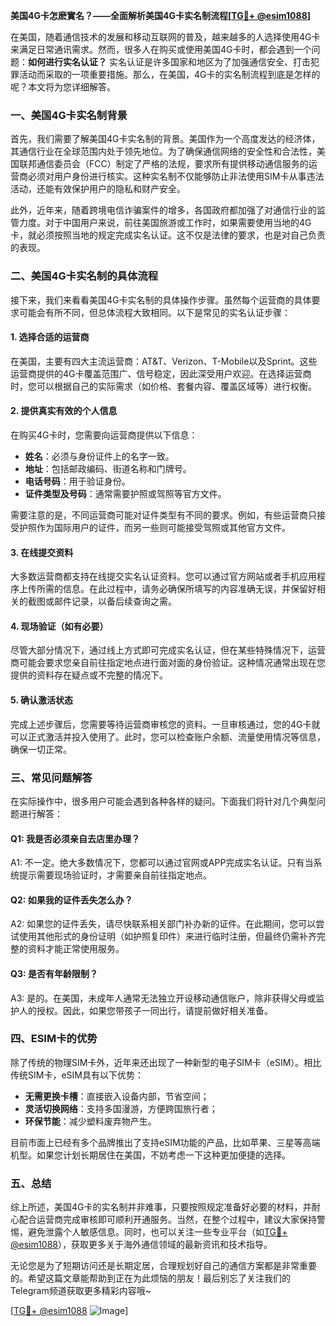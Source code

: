 **美国4G卡怎麽實名？——全面解析美国4G卡实名制流程[[TG💪+ @esim1088](https://t.me/s/esim1088)]**

在美国，随着通信技术的发展和移动互联网的普及，越来越多的人选择使用4G卡来满足日常通讯需求。然而，很多人在购买或使用美国4G卡时，都会遇到一个问题：**如何进行实名认证？** 实名认证是许多国家和地区为了加强通信安全、打击犯罪活动而采取的一项重要措施。那么，在美国，4G卡的实名制流程到底是怎样的呢？本文将为您详细解答。

### 一、美国4G卡实名制背景

首先，我们需要了解美国4G卡实名制的背景。美国作为一个高度发达的经济体，其通信行业在全球范围内处于领先地位。为了确保通信网络的安全性和合法性，美国联邦通信委员会（FCC）制定了严格的法规，要求所有提供移动通信服务的运营商必须对用户身份进行核实。这种实名制不仅能够防止非法使用SIM卡从事违法活动，还能有效保护用户的隐私和财产安全。

此外，近年来，随着跨境电信诈骗案件的增多，各国政府都加强了对通信行业的监管力度。对于中国用户来说，前往美国旅游或工作时，如果需要使用当地的4G卡，就必须按照当地的规定完成实名认证。这不仅是法律的要求，也是对自己负责的表现。

### 二、美国4G卡实名制的具体流程

接下来，我们来看看美国4G卡实名制的具体操作步骤。虽然每个运营商的具体要求可能会有所不同，但总体流程大致相同。以下是常见的实名认证步骤：

#### 1. 选择合适的运营商

在美国，主要有四大主流运营商：AT&T、Verizon、T-Mobile以及Sprint。这些运营商提供的4G卡覆盖范围广、信号稳定，因此深受用户欢迎。在选择运营商时，您可以根据自己的实际需求（如价格、套餐内容、覆盖区域等）进行权衡。

#### 2. 提供真实有效的个人信息

在购买4G卡时，您需要向运营商提供以下信息：
- **姓名**：必须与身份证件上的名字一致。
- **地址**：包括邮政编码、街道名称和门牌号。
- **电话号码**：用于验证身份。
- **证件类型及号码**：通常需要护照或驾照等官方文件。

需要注意的是，不同运营商可能对证件类型有不同的要求。例如，有些运营商只接受护照作为国际用户的证件，而另一些则可能接受驾照或其他官方文件。

#### 3. 在线提交资料

大多数运营商都支持在线提交实名认证资料。您可以通过官方网站或者手机应用程序上传所需的信息。在此过程中，请务必确保所填写的内容准确无误，并保留好相关的截图或邮件记录，以备后续查询之需。

#### 4. 现场验证（如有必要）

尽管大部分情况下，通过线上方式即可完成实名认证，但在某些特殊情况下，运营商可能会要求您亲自前往指定地点进行面对面的身份验证。这种情况通常出现在您提供的资料存在疑点或不完整的情况下。

#### 5. 确认激活状态

完成上述步骤后，您需要等待运营商审核您的资料。一旦审核通过，您的4G卡就可以正式激活并投入使用了。此时，您可以检查账户余额、流量使用情况等信息，确保一切正常。

### 三、常见问题解答

在实际操作中，很多用户可能会遇到各种各样的疑问。下面我们将针对几个典型问题进行解答：

#### Q1: 我是否必须亲自去店里办理？

A1: 不一定。绝大多数情况下，您都可以通过官网或APP完成实名认证。只有当系统提示需要现场验证时，才需要亲自前往指定地点。

#### Q2: 如果我的证件丢失怎么办？

A2: 如果您的证件丢失，请尽快联系相关部门补办新的证件。在此期间，您可以尝试使用其他形式的身份证明（如护照复印件）来进行临时注册，但最终仍需补齐完整的资料才能正常使用服务。

#### Q3: 是否有年龄限制？

A3: 是的。在美国，未成年人通常无法独立开设移动通信账户，除非获得父母或监护人的授权。因此，如果您带孩子一同出行，请提前做好相关准备。

### 四、ESIM卡的优势

除了传统的物理SIM卡外，近年来还出现了一种新型的电子SIM卡（eSIM）。相比传统SIM卡，eSIM具有以下优势：
- **无需更换卡槽**：直接嵌入设备内部，节省空间；
- **灵活切换网络**：支持多国漫游，方便跨国旅行者；
- **环保节能**：减少塑料废弃物产生。

目前市面上已经有多个品牌推出了支持eSIM功能的产品，比如苹果、三星等高端机型。如果您计划长期居住在美国，不妨考虑一下这种更加便捷的选择。

### 五、总结

综上所述，美国4G卡的实名制并非难事，只要按照规定准备好必要的材料，并耐心配合运营商完成审核即可顺利开通服务。当然，在整个过程中，建议大家保持警惕，避免泄露个人敏感信息。同时，也可以关注一些专业平台（如[TG💪+ @esim1088](https://t.me/s/esim1088)），获取更多关于海外通信领域的最新资讯和技术指导。

无论您是为了短期访问还是长期定居，合理规划好自己的通信方案都是非常重要的。希望这篇文章能帮助到正在为此烦恼的朋友！最后别忘了关注我们的Telegram频道获取更多精彩内容哦~ 

[[TG💪+ @esim1088](https://t.me/s/esim1088) ![Image](https://i.postimg.cc/4NQfJmqS/Snipaste-2025-05-13-00-14-12.png)]
